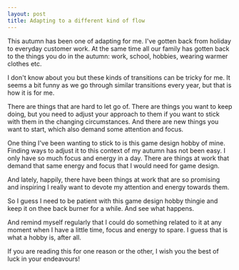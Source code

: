 ```yaml
---
layout: post
title: Adapting to a different kind of flow
---
```


This autumn has been one of adapting for me. I've gotten back from holiday to everyday customer work. At the same time all our family has gotten back to the things you do in the autumn: work, school, hobbies, wearing warmer clothes etc.

I don't know about you but these kinds of transitions can be tricky for me. It seems a bit funny as we go through similar transitions every year, but that is how it is for me. 

There are things that are hard to let go of. There are things you want to keep doing, but you need to adjust your approach to them if you want to stick with them in the changing circumstances. And there are new things you want to start, which also demand some attention and focus.

One thing I've been wanting to stick to is this game design hobby of mine. Finding ways to adjust it to this context of my autumn has not been easy. I only have so much focus and energy in a day. There are things at work that demand that same energy and focus that I would need for game design. 

And lately, happily, there have been things at work that are so promising and inspiring I really want to devote my attention and energy towards them. 

So I guess I need to be patient with this game design hobby thingie and keep it on thee back burner for a while. And see what happens. 

And remind myself regularly that I could do something related to it at any moment when I have a little time, focus and energy to spare. I guess that is what a hobby is, after all.

If you are reading this for one reason or the other, I wish you the best of luck in your endeavours!
